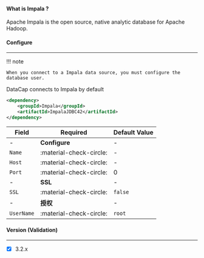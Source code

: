#### What is Impala ?

Apache Impala is the open source, native analytic database for Apache Hadoop.

#### Configure

---

!!! note

    When you connect to a Impala data source, you must configure the database user.

DataCap connects to Impala by default

```xml
<dependency>
    <groupId>Impala</groupId>
    <artifactId>ImpalaJDBC42</artifactId>
</dependency>
```

| Field      | Required                | Default Value |
|------------|-------------------------|---------------|
| -          | **Configure**           | -             |
| `Name`     | :material-check-circle: | -             |
| `Host`     | :material-check-circle: | -             |
| `Port`     | :material-check-circle: | 0             |
| -          | **SSL**                 | -             |
| `SSL`      | :material-check-circle: | `false`       |
| -          | **授权**                  | -             |
| `UserName` | :material-check-circle: | `root`        |

#### Version (Validation)

---

- [x] 3.2.x
